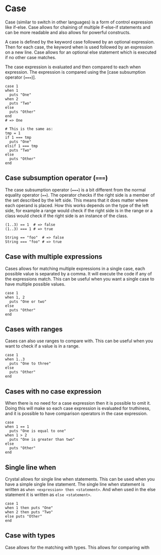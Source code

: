 # Case

Case (similar to switch in other languages) is a form of control expression like if-else.
Case allows for chaining of multiple if-else-if statements and can be more readable and also allows for powerful constructs.

A case is defined by the keyword case followed by an optional expression.
Then for each case, the keyword when is used followed by an expression on a new line.
Case allows for an optional else statement which is executed if no other case matches.

The case expression is evaluated and then compared to each when expression.
The expression is compared using the [case subsumption operator (`===`)].

```Crystal
case 1
when 1
  puts "One"
when 2
  puts "Two"
else
  puts "Other"
end
# => One

# This is the same as:
tmp = 1
if 1 === tmp
  puts "One"
elsif 1 === tmp
  puts "Two"
else
  puts "Other"
end
```

## Case subsumption operator (`===`)

The case subsumption operator (`===`) is a bit different from the normal equality operator (`==`).
The operator checks if the right side is a member of the set described by the left side.
This means that it does matter where each operand is placed.
How this works depends on the type of the left side, for example a range would check if the right side is in the range or a class would check if the right side is an instance of the class.

```Crystal
(1..3) == 1  # => false
(1..3) === 1 # => true

String == "foo"  # => false
String === "foo" # => true
```

## Case with multiple expressions

Cases allows for matching multiple expressions in a single case, each possible value is separated by a comma.
It will execute the code if any of the expressions match.
This can be useful when you want a single case to have multiple possible values.

```Crystal
case 1
when 1, 2
  puts "One or two"
else
  puts "Other"
end
```

## Cases with ranges

Cases can also use ranges to compare with.
This can be useful when you want to check if a value is in a range.

```Crystal
case 1
when 1..3
  puts "One to three"
else
  puts "Other"
end
```

## Cases with no case expression

When there is no need for a case expression then it is possible to omit it.
Doing this will make so each case expression is evaluated for truthiness, and it is possible to have comparison operators in the case expression.

```Crystal
case
when 1 == 1
  puts "One is equal to one"
when 1 > 2
  puts "One is greater than two"
else
  puts "Other"
end
```

## Single line when

Crystal allows for single line when statements.
This can be used when you have a simple single line statement.
The single line when statement is written as `when <expression> then <statement>`.
And when used in the else statement it is written as `else <statement>`.

```Crystal
case 1
when 1 then puts "One"
when 2 then puts "Two"
else puts "Other"
end
```

## Case with types

Case allows for the matching with types.
This allows for comparing with 
